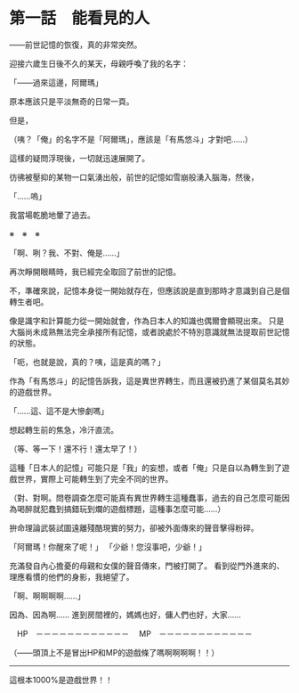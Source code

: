 # 第一話　能看見的人

――前世記憶的恢復，真的非常突然。

迎接六歲生日後不久的某天，母親呼喚了我的名字：

「――過來這邊，阿爾瑪」

原本應該只是平淡無奇的日常一頁。

但是，

（咦？「俺」的名字不是「阿爾瑪」，應該是「有馬悠斗」才對吧……）

這樣的疑問浮現後，一切就迅速展開了。

彷彿被壓抑的某物一口氣湧出般，前世的記憶如雪崩般湧入腦海，然後，

「……嗚」

我當場乾脆地暈了過去。

※　※　※

「啊、咧？我、不對、俺是……」

再次睜開眼睛時，我已經完全取回了前世的記憶。

不，準確來說，記憶本身從一開始就存在，但應該說是直到那時才意識到自己是個轉生者吧。

像是識字和計算能力從一開始就會，作為日本人的知識也偶爾會顯現出來。
只是大腦尚未成熟無法完全承接所有記憶，或者說處於不特別意識就無法提取前世記憶的狀態。

「呃，也就是說，真的？咦，這是真的嗎？」

作為「有馬悠斗」的記憶告訴我，這是異世界轉生，而且還被扔進了某個莫名其妙的遊戲世界。

「……這、這不是大慘劇嗎」

想起轉生前的焦急，冷汗直流。

（等、等一下！還不行！還太早了！）

這種「日本人的記憶」可能只是「我」的妄想，或者「俺」只是自以為轉生到了遊戲世界，實際上可能轉生到了完全不同的世界。

（對、對啊。問卷調查怎麼可能真有異世界轉生這種蠢事，過去的自己怎麼可能因為喝醉就犯蠢到搞錯玩到爛的遊戲標題，這種事怎麼可能……）

拚命理論武裝試圖遠離殘酷現實的努力，卻被外面傳來的聲音擊得粉碎。

「阿爾瑪！你醒來了呢！」
「少爺！您沒事吧，少爺！」

充滿發自內心擔憂的母親和女僕的聲音傳來，門被打開了。
看到從門外進來的、理應看慣的他們的身影，我絕望了。

「啊、啊啊啊啊……」

因為、因為啊……
進到房間裡的，媽媽也好，傭人們也好，大家……

　HP　－－－－－－－－－－－－
　MP　－－－－－－－－－－－－

（――頭頂上不是冒出HP和MP的遊戲條了嗎啊啊啊啊！！）

---

這根本1000%是遊戲世界！！